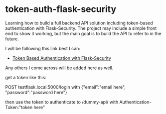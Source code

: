 # token-auth-flask-security
Learning how to build a full backend API solution including token-based authentication with Flask-Security.  The project may include a simple front end to show it working, but the main goal is to build the API to refer to in the future.

I will be following this link best I can:

* [Token Based Authentication with Flask-Security](https://mandarvaze.github.io/2015/01/token-auth-with-flask-security.html)

Any others I come across will be added here as well.

get a token like this:

POST testflask.local:5000/login with {"email":"email here", "password":"password here"}

then use the token to authenticate to /dummy-api/ with Authentication-Token:"token here"
